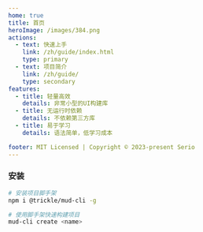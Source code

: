 ```yaml
---
home: true
title: 首页
heroImage: /images/384.png
actions:
  - text: 快速上手
    link: /zh/guide/index.html
    type: primary
  - text: 项目简介
    link: /zh/guide/
    type: secondary
features:
  - title: 轻量高效
    details: 非常小型的UI构建库
  - title: 无运行时依赖
    details: 不依赖第三方库
  - title: 易于学习
    details: 语法简单，低学习成本

footer: MIT Licensed | Copyright © 2023-present Serio 
---
```


### 安装

```bash
# 安装项目脚手架
npm i @trickle/mud-cli -g

# 使用脚手架快速构建项目
mud-cli create <name>
```

